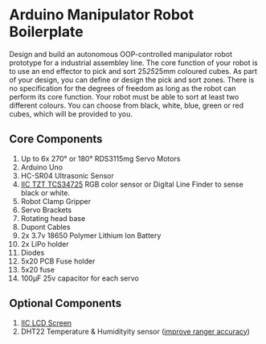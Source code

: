 # Arduino Manipulator Robot Boilerplate
Design and build an autonomous OOP-controlled manipulator robot prototype for a industrial assembley line. The core function of your robot is to use an end effector to pick and sort 25*25*25mm coloured cubes. As part of your design, you can define or design the pick and sort zones. There is no specification for the degrees of freedom as long as the robot can perform its core function. Your robot must be able to sort at least two different colours. You can choose from black, white, blue, green or red cubes, which will be provided to you.

## Core Components
1. Up to 6x 270° or 180° RDS3115mg Servo Motors
2. Arduino Uno
3. HC-SR04 Ultrasonic Sensor
4. [IIC TZT TCS34725](https://github.com/TempeHS/TempeHS_Ardunio_Boilerplate/tree/main/TempeHS_Sensor_Catalogue/Examples/IIC_TCS34725_RGB_Color_Sensor) RGB color sensor or Digital Line Finder to sense black or white.
5. Robot Clamp Gripper
6. Servo Brackets
7. Rotating head base
8. Dupont Cables
9. 2x 3.7v 18650 Polymer Lithium Ion Battery
10. 2x LiPo holder
11. Diodes
12. 5x20 PCB Fuse holder 
13. 5x20 fuse
14. 100µF 25v capacitor for each servo

## Optional Components
1. [IIC LCD Screen](https://github.com/TempeHS/TempeHS_Ardunio_Boilerplate/tree/main/TempeHS_Sensor_Catalogue/Examples/IIC_1602_LCD)
2. DHT22 Temperature & Humidityity sensor ([improve ranger accuracy](https://github.com/SpulberGeorge/EasyUltrasonic/tree/main))

